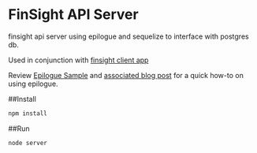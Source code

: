 # FinSight API Server

finsight api server using epilogue and sequelize to interface with postgres db.    

Used in conjunction with [finsight client app](https://github.com/rramteerath/finsight)  

Review [Epilogue Sample](https://github.com/rramteerath/epilogue-sample) and [associated blog post](https://thearchangle.wordpress.com/2016/01/19/create-a-simple-rest-server-using-epilogue/) for a quick how-to on using epilogue.

##Install
```sh
npm install
```

##Run
```sh
node server
```
